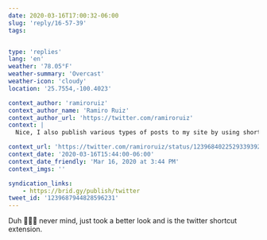 ```yaml
---
date: 2020-03-16T17:00:32-06:00
slug: 'reply/16-57-39'
tags:


type: 'replies'
lang: 'en'
weather: '78.05°F'
weather-summary: 'Overcast'
weather-icon: 'cloudy'
location: '25.7554,-100.4023'

context_author: 'ramiroruiz'
context_author_name: 'Ramiro Ruiz'
context_author_url: 'https://twitter.com/ramiroruiz'
context: |
  Nice, I also publish various types of posts to my site by using shortcuts. This reply is one of them. Are you using the twitter api? (https://ramiroruiz.com/replies/2020/03/16/16-42-26)

context_url: 'https://twitter.com/ramiroruiz/status/1239684022529339392?s=12'
context_date: '2020-03-16T15:44:00-06:00'
context_date_friendly: 'Mar 16, 2020 at 3:44 PM'
context_imgs: ''

syndication_links:
    - https://brid.gy/publish/twitter
tweet_id: '1239687944828596231'
---
```

Duh 🤦🏻‍♂️ never mind, just took a better look and is the twitter shortcut extension. 